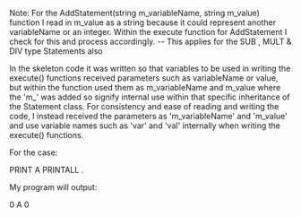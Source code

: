 Note: For the AddStatement(string m_variableName, string m_value) function I read in m_value as a string because it could represent another variableName or an integer. Within the execute function for AddStatement I check for this and process accordingly. 
-- This applies for the SUB , MULT & DIV type Statements also

In the skeleton code it was written so that variables to be used in writing the execute() functions received parameters such as variableName or value, but within the function used them as m_variableName and m_value where the 'm_' was added so signify internal use within that specific inheritance of the Statement class. For consistency and ease of reading and writing the code, I instead received the parameters as 'm_variableName' and 'm_value' and use variable names such as 'var' and 'val' internally when writing the execute() functions. 


For the case:

PRINT A
PRINTALL
.

My program will output:

0
A 0